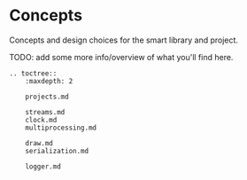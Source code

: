 # Concepts

Concepts and design choices for the smart library and project.

TODO: add some more info/overview of what you'll find here.


```{eval-rst}
.. toctree::
    :maxdepth: 2

    projects.md

    streams.md
    clock.md
    multiprocessing.md

    draw.md
    serialization.md

    logger.md

```

